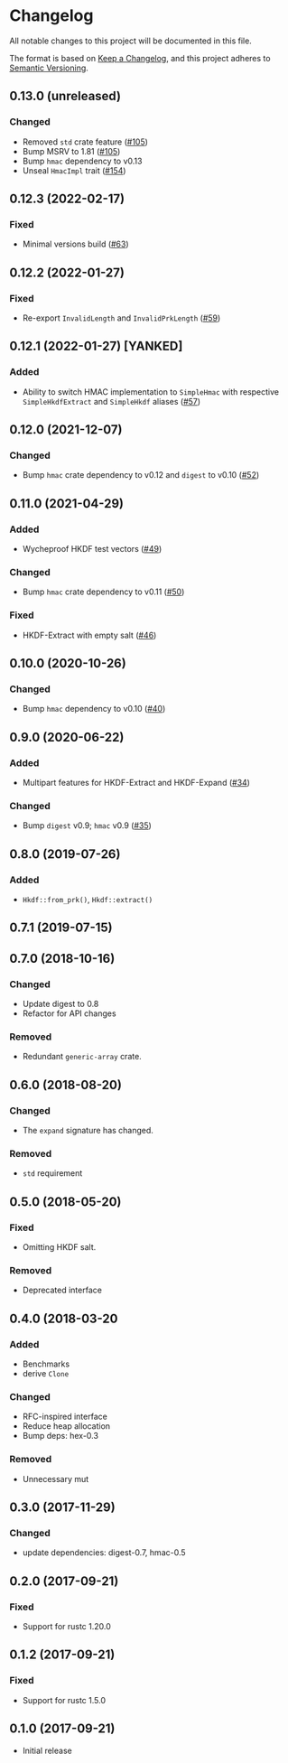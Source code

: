 # Changelog
All notable changes to this project will be documented in this file.

The format is based on [Keep a Changelog](https://keepachangelog.com/en/1.0.0/),
and this project adheres to [Semantic Versioning](https://semver.org/spec/v2.0.0.html).

## 0.13.0 (unreleased)
### Changed
- Removed `std` crate feature ([#105])
- Bump MSRV to 1.81 ([#105])
- Bump `hmac` dependency to v0.13
- Unseal `HmacImpl` trait ([#154])

[#105]: https://github.com/RustCrypto/KDFs/pull/105
[#154]: https://github.com/RustCrypto/KDFs/pull/154

## 0.12.3 (2022-02-17)
### Fixed
- Minimal versions build ([#63])

[#63]: https://github.com/RustCrypto/KDFs/pull/63

## 0.12.2 (2022-01-27)
### Fixed
- Re-export `InvalidLength` and `InvalidPrkLength` ([#59])

[#59]: https://github.com/RustCrypto/KDFs/pull/59

## 0.12.1 (2022-01-27) [YANKED]
### Added
- Ability to switch HMAC implementation to `SimpleHmac` with respective `SimpleHkdfExtract` and `SimpleHkdf` aliases ([#57])

[#57]: https://github.com/RustCrypto/KDFs/pull/55

## 0.12.0 (2021-12-07)
### Changed
- Bump `hmac` crate dependency to v0.12 and `digest` to v0.10 ([#52])

[#52]: https://github.com/RustCrypto/KDFs/pull/52

## 0.11.0 (2021-04-29)
### Added
- Wycheproof HKDF test vectors ([#49])

### Changed
- Bump `hmac` crate dependency to v0.11 ([#50])

### Fixed
- HKDF-Extract with empty salt ([#46])

[#46]: https://github.com/RustCrypto/KDFs/pull/46
[#49]: https://github.com/RustCrypto/KDFs/pull/49
[#50]: https://github.com/RustCrypto/KDFs/pull/50

## 0.10.0 (2020-10-26)
### Changed
- Bump `hmac` dependency to v0.10 ([#40])

[#40]: https://github.com/RustCrypto/KDFs/pull/40

## 0.9.0 (2020-06-22)
### Added
- Multipart features for HKDF-Extract and HKDF-Expand ([#34])

### Changed
- Bump `digest` v0.9; `hmac` v0.9 ([#35])

[#34]: https://github.com/RustCrypto/KDFs/pull/34
[#35]: https://github.com/RustCrypto/KDFs/pull/35

## 0.8.0 (2019-07-26)
### Added
- `Hkdf::from_prk()`, `Hkdf::extract()`

## 0.7.1 (2019-07-15)

## 0.7.0 (2018-10-16)
### Changed
- Update digest to 0.8 
- Refactor for API changes

### Removed  
- Redundant `generic-array` crate.

## 0.6.0 (2018-08-20)
### Changed
- The `expand` signature has changed.
  
### Removed
- `std` requirement 

## 0.5.0 (2018-05-20)
### Fixed
- Omitting HKDF salt.

### Removed
- Deprecated interface

## 0.4.0 (2018-03-20
### Added
- Benchmarks
- derive `Clone`

### Changed
- RFC-inspired interface 
- Reduce heap allocation
- Bump deps: hex-0.3

### Removed
- Unnecessary mut

## 0.3.0 (2017-11-29)
### Changed
- update dependencies: digest-0.7, hmac-0.5

## 0.2.0 (2017-09-21)
### Fixed
- Support for rustc 1.20.0

## 0.1.2 (2017-09-21)
### Fixed
- Support for rustc 1.5.0

## 0.1.0 (2017-09-21)
- Initial release
